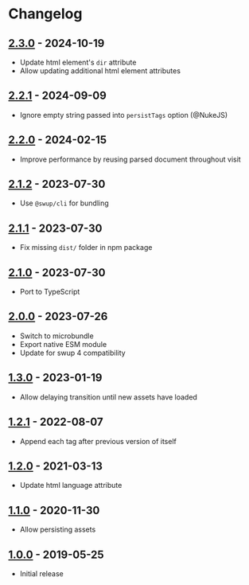 # Changelog

## [2.3.0] - 2024-10-19

- Update html element's `dir` attribute
- Allow updating additional html element attributes

## [2.2.1] - 2024-09-09

- Ignore empty string passed into `persistTags` option (@NukeJS)

## [2.2.0] - 2024-02-15

- Improve performance by reusing parsed document throughout visit

## [2.1.2] - 2023-07-30

- Use `@swup/cli` for bundling

## [2.1.1] - 2023-07-30

- Fix missing `dist/` folder in npm package

## [2.1.0] - 2023-07-30

- Port to TypeScript

## [2.0.0] - 2023-07-26

- Switch to microbundle
- Export native ESM module
- Update for swup 4 compatibility

## [1.3.0] - 2023-01-19

- Allow delaying transition until new assets have loaded

## [1.2.1] - 2022-08-07

- Append each tag after previous version of itself

## [1.2.0] - 2021-03-13

- Update html language attribute

## [1.1.0] - 2020-11-30

- Allow persisting assets

## [1.0.0] - 2019-05-25

- Initial release

[2.3.0]: https://github.com/swup/head-plugin/releases/tag/2.3.0
[2.2.1]: https://github.com/swup/head-plugin/releases/tag/2.2.1
[2.2.0]: https://github.com/swup/head-plugin/releases/tag/2.2.0
[2.1.2]: https://github.com/swup/head-plugin/releases/tag/2.1.2
[2.1.1]: https://github.com/swup/head-plugin/releases/tag/2.1.1
[2.1.0]: https://github.com/swup/head-plugin/releases/tag/2.1.0
[2.0.0]: https://github.com/swup/head-plugin/releases/tag/2.0.0
[1.3.0]: https://github.com/swup/head-plugin/releases/tag/1.3.0
[1.2.1]: https://github.com/swup/head-plugin/releases/tag/1.2.1
[1.2.0]: https://github.com/swup/head-plugin/releases/tag/1.2.0
[1.1.0]: https://github.com/swup/head-plugin/releases/tag/1.1.0
[1.0.0]: https://github.com/swup/head-plugin/releases/tag/1.0.0
